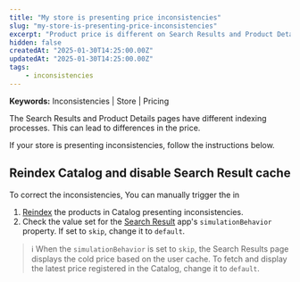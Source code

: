 ```yaml
---
title: "My store is presenting price inconsistencies"
slug: "my-store-is-presenting-price-inconsistencies"
excerpt: "Product price is different on Search Results and Product Detail pages."
hidden: false
createdAt: "2025-01-30T14:25:00.00Z"
updatedAt: "2025-01-30T14:25:00.00Z"
tags:
    - inconsistencies
---
```


**Keywords:** Inconsistencies | Store | Pricing

The Search Results and Product Details pages have different indexing processes. This can lead to differences in the price.

If your store is presenting inconsistencies, follow the instructions below.

## Reindex Catalog and disable Search Result cache

To correct the inconsistencies, You can manually trigger the in

1. [Reindex](https://help.vtex.com/en/tutorial/i-cant-index-a-product-in-the-catalog--5ZKLTqnCyGbWEYGPTCBIxI) the products in Catalog presenting inconsistencies.
2. Check the value set for the [Search Result](https://developers.vtex.com/docs/apps/vtex.search-result) app's `simulationBehavior` property. If set to `skip`, change it to `default`.

>ℹ️ When the `simulationBehavior` is set to `skip`, the Search Results page displays the cold price based on the user cache. To fetch and display the latest price registered in the Catalog, change it to `default`.
